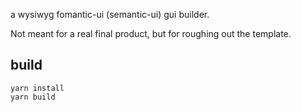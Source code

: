 a wysiwyg fomantic-ui (semantic-ui) gui builder.

Not meant for a real final product, but for roughing out the template.


## build

```
yarn install
yarn build
```
